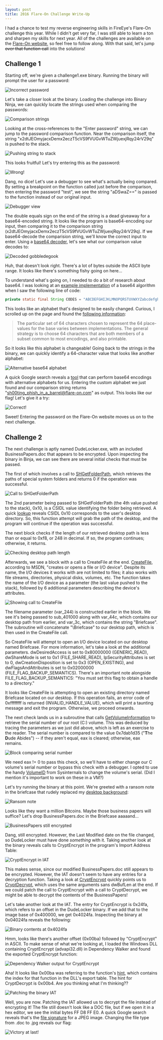 ```yaml
---
layout: post
title: 2016 Flare-On Challenge Write-Up
---
```


I had a chance to test my reverse engineering skills in FireEye's Flare-On challenge this year. While I didn't get very far, I was still able to learn a ton and sharpen my skills for next year. All of the challenges are available on the [Flare-On website](http://flare-on.com/files/Flare-On3_Challenges.zip), so feel free to follow along. With that said, let's jump ~~over that function call~~ into the solutions!

## Challenge 1

Starting off, we're given a challenge1.exe binary. Running the binary will prompt the user for a password:

![Incorrect password](/resources/flareon2016/1.PNG)

Let's take a closer look at the binary. Loading the challenge into Binary Ninja, we can quickly locate the strings used when comparing the passwords:

![Comparison strings](/resources/flareon2016/2.PNG)

Looking at the cross-references to the "Enter password" string, we can jump to the password comparison function. Near the comparison itself, the string "x2dtJEOmyjacxDemx2eczT5cVS9fVUGvWTuZWjuexjRqy24rV29q" is pushed to the stack.

![Pushing string to stack](/resources/flareon2016/3.PNG)

This looks fruitful! Let's try entering this as the password:

![Wrong!](/resources/flareon2016/4.PNG)

Dang, no dice! Let's use a debugger to see what's actually being compared. By setting a breakpoint on the function called just before the comparison, then entering the password "test", we see the string "aDSwaZ==" is passed to the function instead of our original input.

![Debugger view](/resources/flareon2016/5.PNG)

The double equals sign on the end of the string is a dead giveaway for a base64-encoded string. It looks like the program is base64-encoding our input, then comparing it to the comparison string (x2dtJEOmyjacxDemx2eczT5cVS9fVUGvWTuZWjuexjRqy24rV29q). If we base64-decode the comparision string, we'll know the correct input to enter. Using a [base64 decoder](http://tomeko.net/online_tools/base64.php?lang=en_), let's see what our comparison value decodes to:

![Decoded gobbledegook](/resources/flareon2016/6.PNG)

Huh, that doesn't look right. There's a lot of bytes outside the ASCII byte range. It looks like there's something fishy going on here...

To understand what's going on, I needed to do a bit of research about base64. I was looking at an [example implementation](https://en.wikipedia.org/wiki/Base64#Sample_Implementation_in_Java) of a base64 algorithm when I saw the following line of code:

```java
private static final String CODES = "ABCDEFGHIJKLMNOPQRSTUVWXYZabcdefghijklmnopqrstuvwxyz0123456789+/=";
```

This looks like an alphabet that's designed to be easily changed. Curious, I scrolled up on the page and found the [following information](https://en.wikipedia.org/wiki/Base64#Design):

>The particular set of 64 characters chosen to represent the 64 place-values for the base varies between implementations. The general strategy is to choose 64 characters that are both members of a subset common to most encodings, and also printable.

So it looks like this alphabet is changeable! Going back to the strings in the binary, we can quickly identify a 64-character value that looks like another alphabet:

![Alternative base64 alphabet](/resources/flareon2016/7.PNG)

A quick Google search reveals a [tool](https://www.malwaretracker.com/decoder_base64.php) that can perform base64 encodings with alternative alphabets for us. Entering the custom alphabet we just found and our comparison string returns "sh00ting_phish_in_a_barrel@flare-on.com" as output. This looks like our flag! Let's give it a try:

![Correct!](/resources/flareon2016/8.PNG)

Sweet! Entering the password on the Flare-On website moves us on to the next challenge.

## Challenge 2

The next challenge is aptly named DudeLocker.exe, with an included BusinessPapers.doc that appears to be encrypted. Upon inspecting the binary in Binja, we can see there are several initial checks that must be passed.

The first of which involves a call to [SHGetFolderPath](https://msdn.microsoft.com/en-us/library/windows/desktop/bb762181(v=vs.85).aspx), which retrieves the paths of special system folders and returns 0 if the operation was successful.

![Call to SHGetFolderPath](/resources/flareon2016/9.PNG)

The 2nd parameter being passed to SHGetFolderPath (the 4th value pushed to the stack), 0x10, is a CSIDL value identifying the folder being retrieved. A quick [lookup](http://www.installmate.com/support/im9/using/symbols/functions/csidls.htm) reveals CSIDL 0x10 corresponds to the user's desktop directory. So, this function attempt will grab the path of the desktop, and the program will continue if the operation was successful.

The next block checks if the length of our retrieved desktop path is less than or equal to 0xf8, or 248 in decimal. If so, the program continues; otherwise, it returns.

![Checking desktop path length](/resources/flareon2016/10.PNG)

Afterwards, we see a block with a call to CreateFile at the end. [CreateFile](https://msdn.microsoft.com/en-us/library/windows/desktop/aa363858(v=vs.85).aspx), according to MSDN, "creates or opens a file or I/O device". Despite its name, the I/O devices it works with are not limited to files; it also works with file streams, directories, physical disks, volumes, etc. The function takes the name of the I/O device as a parameter (the last value pushed to the stack), followed by 6 additional parameters describing the device's attributes.

![Showing call to CreateFile](/resources/flareon2016/11.PNG)

The filename parameter (var_244) is constructed earlier in the block. We see it's being passed to sub_401000 along with var_44c, which contains our desktop path from earlier, and var_3c, which contains the string "Briefcase". The subroutine will concatenate "\Briefcase" to our desktop path, which is then used in the CreateFile call.

So CreateFile will attempt to open an I/O device located on our desktop named Briefcase. For more information, let's take a look at the additional parameters. dwDesiredAccess is set to 0x80000000 (GENERIC_READ), dwShareMode is set to 0x1 (FILE_SHARE_READ), lpSecurityAttributes is set to 0, dwCreationDisposition is set to 0x3 (OPEN_EXISTING), and dwFlagsAndAttributes is set to 0x02000000 (FILE_FLAG_BACKUP_SEMANTICS). There's an important note alongside FILE_FLAG_BACKUP_SEMANTICS: "You must set this flag to obtain a handle to a directory."

It looks like CreateFile is attempting to open an existing directory named Briefcase located on our desktop. If this operation fails, an error code of 0xffffffff is returned (INVALID_HANDLE_VALUE), which will print a taunting message and exit the program. Otherwise, we proceed onwards.

The next check lands us in a subroutine that calls [GetVolumeInformation](https://msdn.microsoft.com/en-us/library/windows/desktop/aa364993(v=vs.85).aspx) to retrieve the serial number of our root (C:) volume. This was deduced by tracing the parameters as we just did above, which is left as an exercise to the reader. The serial number is compared to the value 0x7dab1d35 ("**T**he **D**ude Abides") -- if they aren't equal, eax is cleared; otherwise, eax remains.

![Block comparing serial number](/resources/flareon2016/12.PNG)

We need eax != 0 to pass this check, so we'll have to either change our C volume's serial number or bypass this check with a debugger. I opted to use the handy [VolumeID](https://technet.microsoft.com/en-us/sysinternals/bb897436.aspx) from Sysinternals to change the volume's serial. (Did I mention it's important to work on these in a VM?)

Let's try running the binary at this point. We're greeted with a ransom note in the briefcase that rudely replaced my [desktop background](http://i.imgur.com/vcgZMgU.jpg):

![Ransom note](/resources/flareon2016/ve_vant_ze_money.jpg)

Looks like they want a million Bitcoins. Maybe those business papers will suffice? Let's drop BusinessPapers.doc in the Briefcase aaaaand...

![BusinessPapers still encrypted](/resources/flareon2016/13.PNG)

Dang, still encrypted. However, the Last Modified date on the file changed, so DudeLocker must have done _something_ with it. Taking another look at the binary reveals calls to CryptEncrypt in the program's Import Address Table:

![CryptEncrypt in IAT](/resources/flareon2016/14.PNG)

This makes sense, since our modified BusinessPapers.doc still appears to be encrypted. However, the IAT doesn't seem to have any entries for a decryption function. Taking a look at [CryptEncrypt](https://msdn.microsoft.com/en-us/library/windows/desktop/aa379924(v=vs.85).aspx) quickly points us to [CryptDecrypt](https://msdn.microsoft.com/en-us/library/windows/desktop/aa379913(v=vs.85).aspx), which uses the same arguments sans dwBufLen at the end. If we could patch the call to CryptEncrypt with a call to CryptDecrypt, we might be able to decrypt the contents of the BusinessPapers!

Let's take another look at the IAT. The entry for CryptEncrypt is 0x24fa, which refers to an offset in the DudeLocker binary. If we add that to the image base of 0x400000, we get 0x4024fa. Inspecting the binary at 0x04024fa reveals the following:

![Binary contents at 0x4024fa](/resources/flareon2016/15.PNG)

Hmm, looks like there's another offset (0x00ba) followed by "CryptEncrypt" in ASCII. To make sense of what we're looking at, I loaded the Windows DLL containing CryptEncrypt (advapi32.dll) in Dependency Walker and found the exported CryptEncrypt function:

![Dependency Walker output for CryptEncrypt](/resources/flareon2016/16.PNG)

Aha! It looks like 0x00ba was referring to the function's [hint](http://win32assembly.programminghorizon.com/pe-tut6.html), which contains the index for that function in the DLL's export table. The hint for CryptDecrypt is 0x00b4. Are you thinking what I'm thinking??

![Patching the binary IAT](/resources/flareon2016/17.PNG)

Well, you are now. Patching the IAT allowed us to decrypt the file instead of encrypting it! The file still doesn't look like a DOC file, but if we open it in a hex editor, we see the initial bytes FF D8 FF E0. A quick Google search reveals that's the [file signature](https://www.filesignatures.net/index.php?page=search&search=FFD8FFE0&mode=SIG) for a JPEG image. Changing the file type from .doc to .jpg reveals our flag:

![Victory at last!](/resources/flareon2016/BusinessPapers.jpg)
